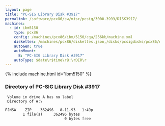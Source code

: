 ```yaml
---
layout: page
title: "PC-SIG Library Disk #3917"
permalink: /software/pcx86/sw/misc/pcsig/3000-3999/DISK3917/
machines:
  - id: ibm5150
    type: pcx86
    config: /machines/pcx86/ibm/5150/cga/256kb/machine.xml
    diskettes: /machines/pcx86/diskettes.json,/disks/pcsigdisks/pcx86/diskettes.json
    autoGen: true
    autoMount:
      B: "PC-SIG Library Disk #3917"
    autoType: $date\r$time\rB:\rDIR\r
---
```


{% include machine.html id="ibm5150" %}

### Directory of PC-SIG Library Disk #3917

     Volume in drive A has no label
     Directory of A:\

    FJNSW    ZIP    362496   8-11-93   1:49p
            1 file(s)     362496 bytes
                               0 bytes free
